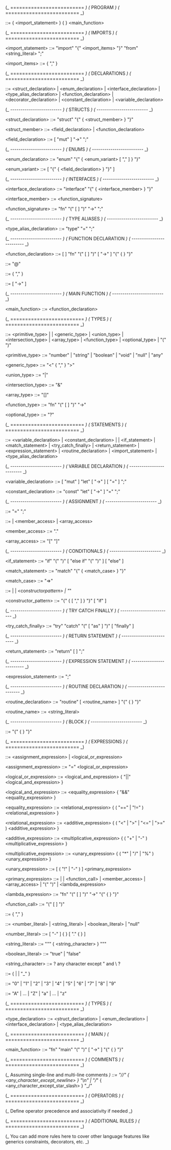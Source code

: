 (_ ========================= _)
(_ PROGRAM _)
(_ ========================= _)

<program> ::= { <import_statement> } { <declaration> } <main_function>

(_ ========================= _)
(_ IMPORTS _)
(_ ========================= _)

<import_statement> ::= "import" "{" <import_items> "}" "from" <string_literal> ";"

<import_items> ::= <identifier> { "," <identifier> }

(_ ========================= _)
(_ DECLARATIONS _)
(_ ========================= _)

<declaration> ::= <struct_declaration>
| <enum_declaration>
| <interface_declaration>
| <type_alias_declaration>
| <function_declaration>
| <decorator_declaration>
| <constant_declaration>
| <variable_declaration>

(_ ------------------------- _)
(_ STRUCTS _)
(_ ------------------------- _)

<struct_declaration> ::= "struct" <identifier> "{" { <struct_member> } "}"

<struct_member> ::= <field_declaration> | <function_declaration>

<field_declaration> ::= [ "mut" ] <identifier> "->" <type> ";"

(_ ------------------------- _)
(_ ENUMS _)
(_ ------------------------- _)

<enum_declaration> ::= "enum" <identifier> "{" { <enum_variant> [ "," ] } "}"

<enum_variant> ::= <identifier> [ "{" { <field_declaration> } "}" ]

(_ ------------------------- _)
(_ INTERFACES _)
(_ ------------------------- _)

<interface_declaration> ::= "interface" <identifier> "{" { <interface_member> } "}"

<interface_member> ::= <function_signature>

<function_signature> ::= "fn" <identifier> "(" [ <parameters> ] ")" "->" <type> ";"

(_ ------------------------- _)
(_ TYPE ALIASES _)
(_ ------------------------- _)

<type_alias_declaration> ::= "type" <identifier> "=" <type> ";"

(_ ------------------------- _)
(_ FUNCTION DECLARATION _)
(_ ------------------------- _)

<function_declaration> ::= [ <decorator> ] "fn" <identifier> "(" [ <parameters> ] ")" [ "->" <type> ] "{" { <statement> } "}"

<decorator> ::= "@" <identifier>

<parameters> ::= <parameter> { "," <parameter> }

<parameter> ::= <identifier> [ "->" <type> ]

(_ ------------------------- _)
(_ MAIN FUNCTION _)
(_ ------------------------- _)

<main_function> ::= <function_declaration>

(_ ========================= _)
(_ TYPES _)
(_ ========================= _)

<type> ::= <primitive_type>
| <identifier>
| <generic_type>
| <union_type>
| <intersection_type>
| <array_type>
| <function_type>
| <optional_type>
| "(" <type> ")"

<primitive_type> ::= "number" | "string" | "boolean" | "void" | "null" | "any"

<generic_type> ::= <identifier> "<" <type> { "," <type> } ">"

<union_type> ::= <type> "|" <type>

<intersection_type> ::= <type> "&" <type>

<array_type> ::= <type> "[]"

<function_type> ::= "fn" "(" [ <parameters> ] ")" "->" <type>

<optional_type> ::= <type> "?"

(_ ========================= _)
(_ STATEMENTS _)
(_ ========================= _)

<statement> ::= <variable_declaration>
| <constant_declaration>
| <assignment>
| <if_statement>
| <match_statement>
| <try_catch_finally>
| <return_statement>
| <expression_statement>
| <routine_declaration>
| <import_statement>
| <type_alias_declaration>

(_ ------------------------- _)
(_ VARIABLE DECLARATION _)
(_ ------------------------- _)

<variable_declaration> ::= [ "mut" ] "let" <identifier> [ "->" <type> ] [ "=" <expression> ] ";"

<constant_declaration> ::= "const" "let" <identifier> [ "->" <type> ] "=" <expression> ";"

(_ ------------------------- _)
(_ ASSIGNMENT _)
(_ ------------------------- _)

<assignment> ::= <lvalue> "=" <expression> ";"

<lvalue> ::= <identifier> | <member_access> | <array_access>

<member_access> ::= <lvalue> "." <identifier>

<array_access> ::= <lvalue> "[" <expression> "]"

(_ ------------------------- _)
(_ CONDITIONALS _)
(_ ------------------------- _)

<if_statement> ::= "if" "(" <expression> ")" <block> [ "else if" "(" <expression> ")" <block> ] [ "else" <block> ]

<match_statement> ::= "match" <expression> "{" { <match_case> } "}"

<match_case> ::= <pattern> "=>" <block>

<pattern> ::= <literal>
| <identifier>
| <constructor*pattern>
| "*"

<constructor_pattern> ::= <identifier> "{" { <identifier> [ "," ] } "}" [ "if" <expression> ]

(_ ------------------------- _)
(_ TRY CATCH FINALLY _)
(_ ------------------------- _)

<try_catch_finally> ::= "try" <block> "catch" "(" <identifier> [ "as" <identifier> ] ")" <block> [ "finally" <block> ]

(_ ------------------------- _)
(_ RETURN STATEMENT _)
(_ ------------------------- _)

<return_statement> ::= "return" [ <expression> ] ";"

(_ ------------------------- _)
(_ EXPRESSION STATEMENT _)
(_ ------------------------- _)

<expression_statement> ::= <expression> ";"

(_ ------------------------- _)
(_ ROUTINE DECLARATION _)
(_ ------------------------- _)

<routine_declaration> ::= "routine" [ <routine_name> ] "{" { <statement> } "}"

<routine_name> ::= <string_literal>

(_ ------------------------- _)
(_ BLOCK _)
(_ ------------------------- _)

<block> ::= "{" { <statement> } "}"

(_ ========================= _)
(_ EXPRESSIONS _)
(_ ========================= _)

<expression> ::= <assignment_expression>
| <logical_or_expression>

<assignment_expression> ::= <lvalue> "=" <logical_or_expression>

<logical_or_expression> ::= <logical_and_expression> { "||" <logical_and_expression> }

<logical_and_expression> ::= <equality_expression> { "&&" <equality_expression> }

<equality_expression> ::= <relational_expression> { ( "==" | "!=" ) <relational_expression> }

<relational_expression> ::= <additive_expression> { ( "<" | ">" | "<=" | ">=" ) <additive_expression> }

<additive_expression> ::= <multiplicative_expression> { ( "+" | "-" ) <multiplicative_expression> }

<multiplicative_expression> ::= <unary_expression> { ( "\*" | "/" | "%" ) <unary_expression> }

<unary_expression> ::= [ ( "!" | "-" ) ] <primary_expression>

<primary_expression> ::= <literal>
| <identifier>
| <function_call>
| <member_access>
| <array_access>
| "(" <expression> ")"
| <lambda_expression>

<lambda_expression> ::= "fn" "(" [ <parameters> ] ")" "->" <type> "{" { <statement> } "}"

<function_call> ::= <identifier> "(" [ <arguments> ] ")"

<arguments> ::= <expression> { "," <expression> }

<literal> ::= <number_literal>
| <string_literal>
| <boolean_literal>
| "null"

<number_literal> ::= [ "-" ] <digit> { <digit> } [ "." <digit> { <digit> } ]

<string_literal> ::= "\"" { <string_character> } "\""

<boolean_literal> ::= "true" | "false"

<string_character> ::= ? any character except " and \ ?

<identifier> ::= <letter> { <letter> | <digit> | "\_" }

<digit> ::= "0" | "1" | "2" | "3" | "4" | "5" | "6" | "7" | "8" | "9"

<letter> ::= "A" | ... | "Z" | "a" | ... | "z"

(_ ========================= _)
(_ TYPES _)
(_ ========================= _)

<type_declaration> ::= <struct_declaration>
| <enum_declaration>
| <interface_declaration>
| <type_alias_declaration>

(_ ========================= _)
(_ MAIN _)
(_ ========================= _)

<main_function> ::= "fn" "main" "(" ")" [ "->" <type> ] "{" { <statement> } "}"

(_ ========================= _)
(_ COMMENTS _)
(_ ========================= _)

(_ Assuming single-line and multi-line comments _)
<comment> ::= "//" { <any_character_except_newline> } "\n"
| "/_" { <any_character_except_star_slash> } "_/"

(_ ========================= _)
(_ OPERATORS _)
(_ ========================= _)

(_ Define operator precedence and associativity if needed _)

(_ ========================= _)
(_ ADDITIONAL RULES _)
(_ ========================= _)

(_ You can add more rules here to cover other language features like generics constraints, decorators, etc. _)
